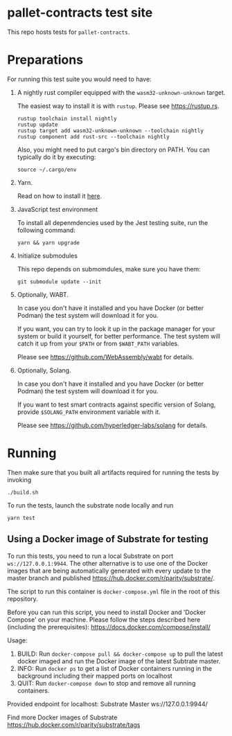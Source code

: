 
# pallet-contracts test site

This repo hosts tests for `pallet-contracts`.

# Preparations

For running this test suite you would need to have:

1. A nightly rust compiler equipped with the `wasm32-unknown-unknown` target.

    The easiest way to install it is with `rustup`. Please see https://rustup.rs.

    ```shell
    rustup toolchain install nightly
    rustup update
    rustup target add wasm32-unknown-unknown --toolchain nightly
    rustup component add rust-src --toolchain nightly
    ```

    Also, you might need to put cargo's bin directory on PATH. You can typically do it by executing:

    ```shell
    source ~/.cargo/env
    ```

2. Yarn.

    Read on how to install it [here](https://yarnpkg.com/lang/en/docs/install/).

3. JavaScript test environment

    To install all depenmdencies used by the Jest testing suite, run the following command:
    
    ```yarn && yarn upgrade```

4. Initialize submodules

   This repo depends on submomdules, make sure you have them:

   ```
   git submodule update --init
   ```

5. Optionally, WABT.

    In case you don't have it installed and you have Docker (or better Podman)
    the test system will download it for you.

    If you want, you can try to look it up in the package manager for your system or
    build it yourself, for better performance. The test system will catch it up
    from your `$PATH` or from `$WABT_PATH` variables.

    Please see https://github.com/WebAssembly/wabt for details.

6. Optionally, Solang.

    In case you don't have it installed and you have Docker (or better Podman)
    the test system will download it for you.

    If you want to test smart contracts against specific version of Solang,
    provide `$SOLANG_PATH` environment variable with it.

    Please see https://github.com/hyperledger-labs/solang for details.

# Running

Then make sure that you built all artifacts required for running the tests by invoking

```
./build.sh
```

To run the tests, launch the substrate node locally and run

```
yarn test
```

## Using a Docker image of Substrate for testing

To run this tests, you need to run a local Substrate on port `ws://127.0.0.1:9944`. The other alternative is to use one of the Docker images that are being automatically generated with every update to the master branch and published https://hub.docker.com/r/parity/substrate/.

The script to run this container is `docker-compose.yml` file in the root of this repository.

Before you can run this script, you need to install Docker and 'Docker Compose' on your machine.
Please follow the steps described here (including the prerequisites): https://docs.docker.com/compose/install/

Usage:
1. BUILD: Run `docker-compose pull && docker-compose up` to pull the latest docker imaged and run the Docker image of the latest Subtrate master.
2. INFO: Run `docker ps` to get a list of Docker containers running in the background including their mapped ports on localhost
3. QUIT: Run `docker-compose down` to stop and remove all running containers.

Provided endpoint for localhost: Substrate Master ws://127.0.0.1:9944/

Find more Docker images of Substrate https://hub.docker.com/r/parity/substrate/tags
